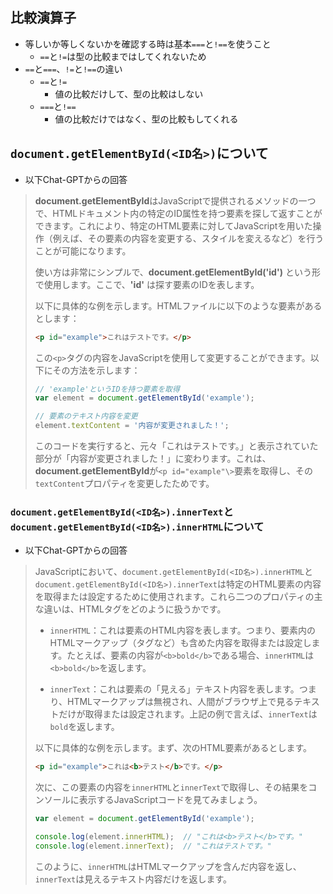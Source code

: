 ## 比較演算子
- 等しいか等しくないかを確認する時は基本`===`と`!==`を使うこと
  - `==`と`!=`は型の比較まではしてくれないため
- `==`と`===`、`!=`と`!==`の違い
  - `==`と`!=`
    - 値の比較だけして、型の比較はしない
  - `===`と`!==`
    - 値の比較だけではなく、型の比較もしてくれる

## `document.getElementById(<ID名>)`について
- 以下Chat-GPTからの回答
> **document.getElementById**はJavaScriptで提供されるメソッドの一つで、HTMLドキュメント内の特定のID属性を持つ要素を探して返すことができます。これにより、特定のHTML要素に対してJavaScriptを用いた操作（例えば、その要素の内容を変更する、スタイルを変えるなど）を行うことが可能になります。
> 
> 使い方は非常にシンプルで、**document.getElementById('id')** という形で使用します。ここで、**'id'** は探す要素のIDを表します。
> 
> 以下に具体的な例を示します。HTMLファイルに以下のような要素があるとします：
>~~~html
> <p id="example">これはテストです。</p>
>~~~
> この`<p>`タグの内容をJavaScriptを使用して変更することができます。以下にその方法を示します：
>
>~~~javascript
> // 'example'というIDを持つ要素を取得
> var element = document.getElementById('example');
> 
> // 要素のテキスト内容を変更
> element.textContent = '内容が変更されました！';
>~~~
> このコードを実行すると、元々「これはテストです。」と表示されていた部分が「内容が変更されました！」に変わります。これは、**document.getElementById**が`<p id="example"\>`要素を取得し、その`textContent`プロパティを変更したためです。

### `document.getElementById(<ID名>).innerText`と`document.getElementById(<ID名>).innerHTML`について
- 以下Chat-GPTからの回答
> JavaScriptにおいて、`document.getElementById(<ID名>).innerHTML`と`document.getElementById(<ID名>).innerText`は特定のHTML要素の内容を取得または設定するために使用されます。これら二つのプロパティの主な違いは、HTMLタグをどのように扱うかです。
> 
> - `innerHTML`：これは要素のHTML内容を表します。つまり、要素内のHTMLマークアップ（タグなど）も含めた内容を取得または設定します。たとえば、要素の内容が`<b>bold</b>`である場合、`innerHTML`は`<b>bold</b>`を返します。
> 
> - `innerText`：これは要素の「見える」テキスト内容を表します。つまり、HTMLマークアップは無視され、人間がブラウザ上で見るテキストだけが取得または設定されます。上記の例で言えば、`innerText`は`bold`を返します。
> 
> 以下に具体的な例を示します。まず、次のHTML要素があるとします。
>
>```html
><p id="example">これは<b>テスト</b>です。</p>
>```
>
>次に、この要素の内容を`innerHTML`と`innerText`で取得し、その結果をコンソールに表示するJavaScriptコードを見てみましょう。
>
>```javascript
>var element = document.getElementById('example');
>
>console.log(element.innerHTML);  // "これは<b>テスト</b>です。"
>console.log(element.innerText);  // "これはテストです。"
>```
>
>このように、`innerHTML`はHTMLマークアップを含んだ内容を返し、`innerText`は見えるテキスト内容だけを返します。
